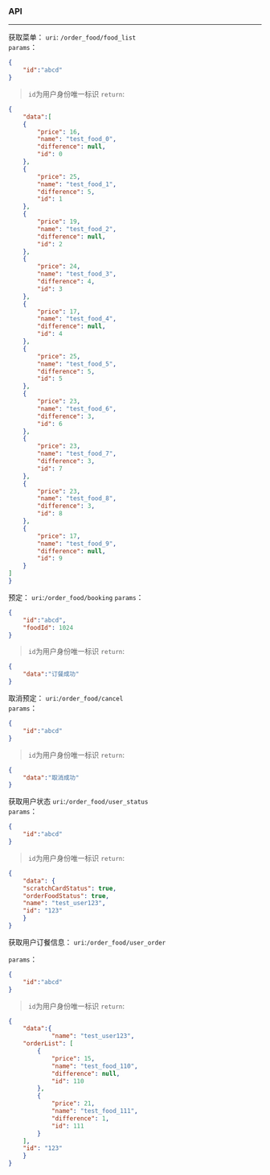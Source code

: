 
### API

---

获取菜单：
`uri`: `/order_food/food_list`   
`params`：   
```json
{
    "id":"abcd"
}
```
> `id`为用户身份唯一标识
`return`:   
```json
{
    "data":[
    {
        "price": 16,
        "name": "test_food_0",
        "difference": null,
        "id": 0
    },
    {
        "price": 25,
        "name": "test_food_1",
        "difference": 5,
        "id": 1
    },
    {
        "price": 19,
        "name": "test_food_2",
        "difference": null,
        "id": 2
    },
    {
        "price": 24,
        "name": "test_food_3",
        "difference": 4,
        "id": 3
    },
    {
        "price": 17,
        "name": "test_food_4",
        "difference": null,
        "id": 4
    },
    {
        "price": 25,
        "name": "test_food_5",
        "difference": 5,
        "id": 5
    },
    {
        "price": 23,
        "name": "test_food_6",
        "difference": 3,
        "id": 6
    },
    {
        "price": 23,
        "name": "test_food_7",
        "difference": 3,
        "id": 7
    },
    {
        "price": 23,
        "name": "test_food_8",
        "difference": 3,
        "id": 8
    },
    {
        "price": 17,
        "name": "test_food_9",
        "difference": null,
        "id": 9
    }
]
}
```


预定： 
`uri`:`/order_food/booking`
 `params`：   
```json
{
    "id":"abcd",
    "foodId": 1024
}
```
> `id`为用户身份唯一标识
`return`:   
```json
{
    "data":"订餐成功"
}
```

取消预定：
`uri`:`/order_food/cancel`  
 `params`：   
```json
{
    "id":"abcd"
}
```
> `id`为用户身份唯一标识
`return`:   
```json
{
    "data":"取消成功"
}
```


获取用户状态
`uri`:`/order_food/user_status`  
 `params`：   
```json
{
    "id":"abcd"
}
```
> `id`为用户身份唯一标识
`return`:   
```json
{
    "data": {
    "scratchCardStatus": true,
    "orderFoodStatus": true,
    "name": "test_user123",
    "id": "123"
    }
}
```

获取用户订餐信息：
`uri`:`/order_food/user_order`

 `params`：   
```json
{
    "id":"abcd"
}
```
> `id`为用户身份唯一标识
`return`:   
```json
{
    "data":{
            "name": "test_user123",
    "orderList": [
        {
            "price": 15,
            "name": "test_food_110",
            "difference": null,
            "id": 110
        },
        {
            "price": 21,
            "name": "test_food_111",
            "difference": 1,
            "id": 111
        }
    ],
    "id": "123"
    }
}
```
